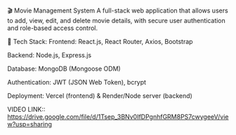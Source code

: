 🎬 Movie Management System
A full-stack web application that allows users to add, view, edit, and delete movie details, with secure user authentication and role-based access control.

🔧 Tech Stack:
Frontend: React.js, React Router, Axios, Bootstrap

Backend: Node.js, Express.js

Database: MongoDB (Mongoose ODM)

Authentication: JWT (JSON Web Token), bcrypt

Deployment: Vercel (frontend) & Render/Node server (backend)


VIDEO LINK:: https://drive.google.com/file/d/1Tsep_3BNv0IfDPgnhfGRM8PS7cwygeeV/view?usp=sharing
